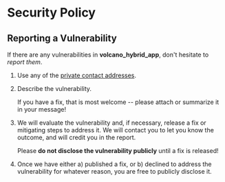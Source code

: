 # Security Policy

## Reporting a Vulnerability

If there are any vulnerabilities in **volcano_hybrid_app**, don't hesitate to _report them_.

1. Use any of the [private contact addresses](https://github.com/PlaxXOnline/volcano_hybrid_app#support).
2. Describe the vulnerability.

   If you have a fix, that is most welcome -- please attach or summarize it in your message!

3. We will evaluate the vulnerability and, if necessary, release a fix or mitigating steps to address it. We will contact you to let you know the outcome, and will credit you in the report.

   Please **do not disclose the vulnerability publicly** until a fix is released!

4. Once we have either a) published a fix, or b) declined to address the vulnerability for whatever reason, you are free to publicly disclose it.
